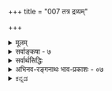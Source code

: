 +++
title = "007 तत्र द्रव्यम्"

+++
<details><summary>मूलम्</summary>

तत्र द्रव्यं दशावत्प्रकृतिरिह गुणैस्सत्त्वपूर्वैरुपेता कालोऽब्दाद्याकृतिस्स्यादणुरवगतिमान् जीव ईशोऽन्य आत्मा ।  
संप्रोक्ता नित्यभूतिस्त्रिगुणसमधिका सत्त्वयुक्ता तथैव ज्ञातुर्ज्ञेयावभासो मतिरिति कथितं संग्रहाद् द्रव्यलक्ष्म ॥ ७ ॥
</details>

<details><summary>सर्वाङ्कषा - ७</summary>

उद्दिष्टानां लक्षणान्याह - तत्रेत्यादिना । **तत्र** = उद्दिष्टेषु तत्त्वेषु **दशावत्** द्रव्यम् । दशा नाम अवस्था। सा च आगन्तुकापृथक्सिद्धधर्मः । ‘घटवत् भूतलम्' इत्यादौ घटादयो भूतलस्य धर्माः आगन्तुकाः । अतः घटोऽप्यवस्था स्याद्भूतलस्य । घटो हि **द्रव्यम्** = अवस्थावत्, न तु अवस्था । इदं तु अवस्थाया लक्षणम्, न त्ववस्थावतः । अतः तद्व्यावृत्त्यर्थम् अपृथक्सिद्धेति विशेषणम् । भूतलस्य घटादिः नापृथक्सिद्धधर्मः, किन्तु पृथक्सिद्धधर्म इति तद्व्यावृत्तिः । आगन्तुकेत्यनुपादाने, आत्मनः नित्यत्वादीनां अपृथक्सिद्धधर्मत्वादतिव्याप्तिः, अतः आगन्तुकेति । आत्मनः नित्यत्वं सहजम्, न त्वागन्तुकम् । अतः तद्व्यावृत्तिः । मृदः घटत्वादिधर्माः आगन्तुकाः अपृथक्सिद्धाश्च । तादृशधर्मवत्त्वात् मृदादीनां द्रव्यत्वम् । प्रकृतेर्महदादिरूपेण परिणामात्, महत्त्वादयो धर्माः प्रकृतेरागन्तुकाः अपृथक्सिद्धाश्च । तादृशधर्मवत्त्वात्प्रकृतौ लक्षणसमन्वयः । एवं कालस्य क्षणदिवसाद्यात्मना परिणामात् क्षणत्वादिधर्मानादाय, नित्यविभूतेः क्षेत्रारामाद्यात्मना परिणामात्, धर्मभूतज्ञानस्य च सुखादिरूपेण परिणामाच्च लक्षणसमन्वयः । जीवात्मपरमात्मनोस्तु स्वरूपपरिणामाभावेऽपि घटादिसंयोगानामागन्तुकत्वादपृथक्सिद्धत्वाच्च तादृशसंयोगमादाय लक्षणसमन्वयः । ननु विभोः परमात्मनो घटादिसंयोगस्यावर्जनीयत्वात् लक्षणसमन्वयेऽपि जीवस्याविभुत्वात् घटसंयोगः कथमिति चेत्, वाय्वादिसंयोगमादाय लक्षणसमन्वयसंभवात् न दोषः । एवं षण्णामपि द्रव्याणां द्रव्यत्वं ज्ञेयम् ॥ 

बाबूरामाचार्य 

बहदा 2 लेवडा, ल 

नवलपरासी, नेपा 



[[12]]

संप्रोक्ता नित्यभूतिस्त्रिगुणसमधिका सत्त्वयुक्ता तथैव 

ज्ञातुर्ज्ञेयावभासो मतिरिति कथितं संग्रहाद् द्रव्यलक्ष्म ॥7॥ 

[[1]]

द्रव्यसामान्यलक्षणमुक्त्वा, विशेषलक्षणानि क्रमश आह - प्रकृतिरित्यादि । **इह** = द्रव्यवर्गे सत्त्व- **पूर्वैः** = सत्त्वाद्यैः **गुणैः** = सत्त्वरजस्तमोभिः **उपेता** = युक्ता प्रकृतिः । सत्त्वादिगुणत्रयवत्त्वं प्रकृतेर्लक्षणम् । सांख्यास्तु त्रिगुणात्मिका प्रकृतिः, न त्रिगुणाश्रया, गुणगुणिनोरभेदादिति वदन्ति । सिद्धान्ते, गुणगुणिभावस्यानुपदमेव स्थाप्यमानत्वात् त्रिगुणाश्रया प्रकृतिः, न तु त्रिगुणात्मिकेति ज्ञेयम् । **कालः अब्दाद्याकृतिः** स्यात् । संवत्सरादिरूपपरिणामाश्रयः कालः । संवत्सरादिपरिणामाश्रयत्वं कालस्य लक्षणम् । **अणुः, अवगतिमान्** = चेतनः जीवः । अणुत्वे सति चेतनत्वं जीवस्य लक्षणम् । अणुत्वमात्रोक्तौ पृथिवीपरमाण्वादावतिव्याप्तिः । अतः चेतनत्वम् । चेतनत्वमात्रोक्तौ ईश्वरे अतिव्याप्तिः । अतः अणुत्वम् । ईश्वरस्य विभुत्वात् नातिव्याप्तिः । **अन्यः** = जीवभिन्नः **आत्मा** चेतनः **ईशः** = परमात्मा । जीवभिन्नत्वे सति चेतनत्वं परमात्मनो लक्षणम् । जीवभिन्नत्वमात्रोक्तौ घटादावतिव्याप्तिः; अतः चेतनत्वम् । चेतनत्वमात्रोक्तौ जीवात्मन्यतिव्याप्तिः; अतः जीवभिन्नत्वम् । **नित्यभूतिः त्रिगुणसमधिका**, तथैव **सत्त्वयुक्ता** = सत्त्वगुणयुक्ता संप्रोक्ता । त्रिगुणभिन्नत्वे सति सत्त्वगुणवत्त्वम् नित्यविभूतेर्लक्षणम् । वस्तुतस्तु तमश्शून्यत्वे सति सत्त्वगुणवत्त्वम्, रजश्शून्यत्वे सति सत्त्वगुणवत्त्वं वा नित्यविभूतेर्लक्षणम्, लाघवात् । प्रथमदलाभावे प्रकृतिद्रव्य एवातिव्याप्तिः, तत्र सत्त्वगुणस्य सत्त्वात् । द्वितीयदलाभावे आत्मनि अतिव्याप्तिः, आत्मनि रजस्तमोगुणयोरभावात् । सत्त्वगुणस्यापि तत्राभावात्, अतिव्याप्तेः परिहारः । **ज्ञातुः** = आत्मनः **ज्ञेयावभासः** = ज्ञेयवस्तुविषयकः प्रकाशः **मतिः** = धर्मभूतज्ञानम् । सकर्मकः सकर्तृकः प्रकाशः धर्मभूतज्ञानम् इत्यर्थः । ज्ञानं हि कंचित्पुरुषं प्रति किञ्चिदर्थप्रकाशरूपं सर्वानुभवसिद्धमिति तु सकर्मकावभासत्वम् धर्मभूतज्ञानस्य लक्षणम् । **सकर्मकः** = सविषयकः **अवभासः** =प्रकाशरूपः धर्मभूतज्ञानम् । सकर्मकत्वमात्रोक्तौ गमनादिक्रियाणामपि ग्रामादिकर्मकत्वात् गमनादिक्रियायामतिव्याप्तिंः । अतः प्रकाशरूपत्वमुक्तम् । गमनादिक्रियाणां प्रकाशरूपत्वाभावान्नातिव्याप्तिः । प्रकाशरूपत्वमात्रोक्तौ, आत्मनि अतिव्याप्तिः, तस्य स्वप्रकाशत्वात् । अतः सकर्मकत्वमुक्तम् । आत्मा तु न सविषयकः पदार्थ इति नातिव्याप्तिः आत्मनः निर्विषयत्वे कथं ज्ञानरूपत्वमिति चेत्, तस्य स्वमात्रविषयकत्वात् निर्विषयत्वं नास्ति । तर्हि तत्र सकर्मकत्वस्यापि सत्त्वात् कथमतिव्याप्तेः परिहार इति चेत्, विषयपदं हि लोके घटादावेव प्रसिद्धम् । तादृशविषयत्वम् आत्मनः नास्तीति नातिव्याप्तिः । नन्वेवमपि आत्मनो धर्माणां प्रत्यक्त्वादीनाम् आत्मनैव भानात् सकर्मकावभासत्वमात्मनोऽनिवार्यमिति चेत्, एतत्तत्त्वमग्रे (जीव. 7) विचारयामः । **इति** = इत्येवं **संग्रहात्** = संक्षेपेण **द्रव्यलक्ष्म** = द्रव्याणां लक्षणम् कथितम् । वस्तुतस्तु – सत्त्वपूर्वैर्गुणैरुपेता प्रकृतिरित्युक्तम् । रजोगुणवत्त्वं तमोगुणवत्त्वम् वा एकैकमेव लक्षणं लघु वक्तुं शक्यम्, अन्यत्र कुत्राप्यतिप्रसक्तेरभावात् । एवं सति त्रिगुणवत्त्वं स्वरूपपरिचायकम् । एवं त्रिगुणसमधिका सत्त्वयुक्ता नित्यविभूतिरिति लक्षणमपि गौरवग्रस्तम् । रजश्शून्यत्वे सत्त्ववत्त्वम्, तमश्शून्यत्वे सति सत्त्ववत्त्वं वा लक्षणं पर्याप्तम् । सत्त्ववत्त्वमात्रोक्तौ प्रकृतावतिव्याप्तिरिति हि त्रिगुणसमधिका इत्युक्तम्; रजश्शून्यत्वस्य, तमश्शून्यत्वस्य वा विवक्षेणेनैवातिव्याप्तेः परिहारात् ॥ 

। 

। 

J 

8. 

[[13]]

[ गुणानां द्रव्यातिरिक्तत्वसमर्थनम् ] 

एकार्थप्रत्यभिज्ञा भवति दृढतरा दर्शनस्पर्शनाभ्यां 

संघातादेरयोगादवगमयति सा वस्तु रूपादितोऽन्यत् । 



वस्तुतस्तु – 'विलक्षणसत्त्ववत्त्वम्' लक्षणमिति कथनमेव वरम् । नित्यविभूतिगतं सत्त्वं हि प्रकृतिगतसत्त्वापेक्षयात्यन्तविलक्षणम् । प्रकृतिर्हि जडा । तद्गतं सत्त्वमपि जडरूपमेव । नित्यविभूतिस्तु अजडा, स्वप्रकाशा । रजस्तमस्समानाधिकरणसत्त्वाद्विलक्षणमेव तदसमानाधिकरणं शुद्धसत्त्वम् । अतः विलक्षणसत्त्ववत्त्वमेव लघुलक्षणं वक्तुं शक्यम् । अधिकं नायकसरे । एवमन्यदपि ज्ञेयम् ॥ 

ननु उक्तलक्षणेषु लेशतो गौरवसत्त्वेऽप्यतिव्याप्त्यादिदोषाणामभावात् लक्षणस्य लक्षणान्तरादूषकत्वन्यायेनोक्तेषु दोषः कः ? इति चेत्; लक्षणस्येतरव्यावृत्त्यर्थतया लघुधर्मसमनियतगुरुधर्मस्या- 11 भावप्रतियोगितानवच्छेदकत्वपक्षे व्यतिरेकव्याप्तिग्रहणासम्भवात् । अतः कथमुक्तानि लक्षणानि समर्थ - नीयानीत्यत्रोक्तम् – संग्रहादिति । अयं भावः - व्यवहारस्यापि लक्षणप्रयोजकत्वात्, यादृशरीत्या निर्वचने वस्तुस्वरूपपरिचयो भवेत् तादृशरीतेरेवादर्तव्यत्वेन, गुरुरूपस्यापि लक्षणत्वानपायादित्यादिविषयाणामपि वक्तव्यत्वदृष्ट्या संग्रहात् इत्युक्तम् । विस्तरस्तु अन्यत्र द्रष्टव्य इति भावः ॥ ७ ॥
</details>



<details><summary>सर्वार्थसिद्धिः</summary>

प्रस्तुतस्य द्रव्यस्य तदवान्तरभेदानां च लक्षणमाह - तत्रेति ॥ तत्र - द्रव्याद्रव्ययोर्मध्ये । द्रव्यं दशावत् - विकारधर्मवदित्यर्थः । ईश्वरादावपि मूर्तसंयोगा आगन्तुकास्सन्ति । संचरति हि मूर्ते तस्य विभुनश्च संयोगा विद्यन्त एव । प्रकृतिशब्दः प्राग्वद्विकृतीनामप्युपलक्षकः; त्रिगुणशब्दाभिलप्यद्रव्यमित्यर्थः । तत्स्वगुणैरेव लक्षयति - गुणैरित्यादिना । इह - अव्यक्तकालयोर्मध्ये । त्रिगुणस्य रजस्तमसी पृथग् लक्षणे ; सत्त्वं तु बन्धकत्वेन विशेषितम् । कालोऽब्दाद्याकृतिरिति । उपाधिकृतविभागैरब्दादिव्यवहारविषय इत्यर्थः । तत्तत्परिणामवान्काल इति पक्षोऽपि वक्ष्यते । ईश्वरादचेतनादणोश्च व्यवच्छेदायाणुरवगतिमानित्युक्तम् । ईशोऽन्य आत्मा - अणुव्यतिरिक्तश्चेतन इत्यर्थः । जीवे विभुत्वोक्तिरीश्वरेऽणुत्वोक्तिश्चान्यपरेति सूत्राद्युक्तम् । संप्रोक्ता, तत्परैश्शास्त्रैरिति शेषः । त्रिगुणसमधिका - त्रिगुणद्रव्यादन्या । सत्त्वयुक्ता - सत्त्वाख्यगुणविशेषवती । त्रिगुणान्यत्वं कालादेरप्यस्तीति तद्व्यवच्छेदोऽनेन कृतः । एतावन्मात्रेण त्रिगुणसाधर्म्यमित्यभिप्रायेण तथैवेत्युक्तम् । रजस्तमस्समानाधिकरणसत्त्वस्यापि तत्र सत्त्वात् ; "सत्त्वं निर्मलत्वात्प्रकाशकम्" इत्यादि समानमिति वा । ज्ञातुर्ज्ञेयाक्भासो मतिः - अहमिदं जानामीत्यहमर्थाश्रयतया सिध्यन्सकर्मकः प्रकाशो मतिरित्यर्थः । तादृशावस्थयाऽपि तद्विशिष्टं गृह्यते । द्रव्यलक्ष्म - सामान्यतो विशेषतश्चेति शेषः ॥ ७ ॥ इति द्रव्यतद्विशेषलक्षणम् ॥
</details>


<details><summary>अभिनव-रङ्गनाथः भाव-प्रकाशः - ०७</summary>

\*१ विकारधर्मवदिति - अपृथक्सिद्धिसंबन्धेन आगन्तुकधर्मवदित्यर्थः ।  
\*१ आगन्तुकालतीति - धर्मधर्मिणोरत्यन्तभेदस्य साधयिष्यमाणतया धर्माणामागन्तुकत्वेऽपि धर्मिण ईश्वरादेर्नित्यत्वानपगमात् ।  
'उपयन्नपयन् धर्मो विकरोति हि धर्मिणम्'  
इति परिभाषामवलम्बमानानां सांख्यानां योगानां च कूटस्थनित्यं परिणामिनित्यमिति विभागो निर्मूल एव । अन्यथा तन्मते पुरुषाभ्युपगम एव निरर्थक आपद्येत इति भावः । \*१ संयोगा विद्यन्तएव इति -  
'अप्राप्तयोस्तु या प्राप्तिस्सैव संयोग ईरितः'  
इति तु परिभाषामात्रं । अत एव तेषां आकाशादिषु मूर्तसंयोगस्य एकदेशिभिः विभुद्वयसंयोगस्य च अङ्गीकारो युज्यत इति भावः ।  
अचिज्जीवस्वधीद्वारा स्वरूपेण च सर्वगे ।  
अवस्थास्सन्त्यदोषास्ते निर्विकारोक्तिरन्यतः ॥  
इति तत्वटीकासूक्तिरत्रानुसन्धेया ॥  
तत्र - त्रिगुणे सिध्यन्निति - एतेन मूले ज्ञातुरिति न लक्षणान्तः पाति; किंतु घर्मिव्यतिरिक्तधर्मभूतज्ञानसद्भावे प्रमाणसद्भावबोधनार्थम् । लक्षणं तु स्वभिन्नविषयसंयुक्तत्वमेवेति द्योत्यते ॥ ७ ॥
</details>

<details><summary>ಕನ್ನಡ</summary>

ईग क्रमवागि आरुविध द्रव्यगळ लक्षणवन्नु हेळुत्तारॆ. तत्र दशा, वत् द्रव्य अदरल्लि अवस्थॆ (परिणाम)गळन्नु हॊन्दुत्तिरुवुदु द्रव्य, 

अवस्थाश्रयत्व द्रव्यसामान्यलक्षण. आगन्नु कापृथक्किद्द धर्मवे अवस्थॆ. बन्दु होगुव, द्रव्यदिन्द बेर्पडिसलागद धर्मवे अवस्थॆ ऎन्दर्थ. मण्णिन मुद्दॆ घटवादाग मण्णिगॆ 'पिण्डत्वावस्थॆ' होगि 'घट त्वावस्थॆ' बरुत्तदॆ. घट नाशवादाग घटत्वावस्थॆ होगि 'लोष्टत्व' -बकरॆ ऎम्ब अवस्थॆ बरुत्तदॆ. हीगॆ अनेकविधवाद अवस्थॆगळन्नु द्रव्य हॊन्दुत्तिरुत्तदॆ. इन्तह बदलावणॆगळन्ने 'परिणाम' ऎन्दु हेळुवरु. 

e 

सत्यपूवॆः गुणॆ- उपेता इह प्रकृतिः सत्त्व, रजस्सु तमॆस्सु ऎम्ब गुणगळिन्दकूडिरुवुदे ई शास्त्रदल्लि प्रकृति ऎनिसिदॆ. अब्बा. द्याकृति- काल- स्यात् वर्ष मास मुन्ताद परिणामगळन्नुळ्ळदा गिरुवुदे काल. अणुः अवगतिमान् जीव- अणुवागियू चेतन नागियू इरुववनु जीवात्मनु. 

अणुत्ते सति चेतनत्व जीवलक्षण. अणुत्वमात्र हेळिदरॆ पृथिव्यादि परमाणुगळल्लि अतिव्याप्ति. चेतन मात्र हेळिदरॆ ईश्वरनल्लि अतिव्याप्ति. अन्य- आत्मा ईश--जीवात्मनिगिन्तलू बेरॆयाद चेतनने ईशृरनु. जीवभिन्नप्पे सति चेतनत्व ईश्वरलक्षण. जीवभिन्नत्वमात्र हेळिदरॆ घटादिगळल्लि अतिव्याप्ति. चेतन मात्र हेळिदरॆ जीवात्मनल्लि अतिवाप्ति, 


त्रिगुणसमधिका तथैव सत्ययुक्ता नित्य विभूति- सम्प्रोक्ता 

प्रकृतिगिन्तलू अतीतवागि सत्त्वगुणमात्र(शुद्ध सत्यवुळ्ळदागिरुवुदु नित्यविभूति ऎन्दु हेळल्पट्टिदॆ. 

रजशून्यते सति सत्यवं नित्यविभूतिय लक्षण. रजशून्यत्व मात्र कालदल्लि अतिव्याप्ति, सत्यवमात्र प्रकृतियल्लि अतिव्याप्त. 

ज्ञातु- जोयावभास- मतिः चेतनरिगॆ आगुव पदार्थगळ विषयकवाद प्रकाशवे धर्मभूतज्ञान. 

सविषयकप्रकाशत्व धर्मभूतज्ञानद लक्षण. 

इति द्रव्यलक्ष्य सङ्ग्रहात् कथितं-हीगॆ द्रव्यगळ लक्षण सङ्क्षे- पवागि हेळल्पट्टिदॆ १७ 

</details>

